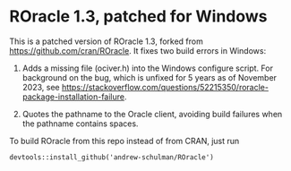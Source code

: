 # ROracle 1.3, patched for Windows

This is a patched version of ROracle 1.3, forked from https://github.com/cran/ROracle. It fixes two build errors in Windows:

1. Adds a missing file (ociver.h) into the Windows configure script. For background on the bug, which is unfixed for 5 years as of November 2023, see https://stackoverflow.com/questions/52215350/roracle-package-installation-failure.

2. Quotes the pathname to the Oracle client, avoiding build failures when the pathname contains spaces.

To build ROracle from this repo instead of from CRAN, just run

    devtools::install_github('andrew-schulman/ROracle')
